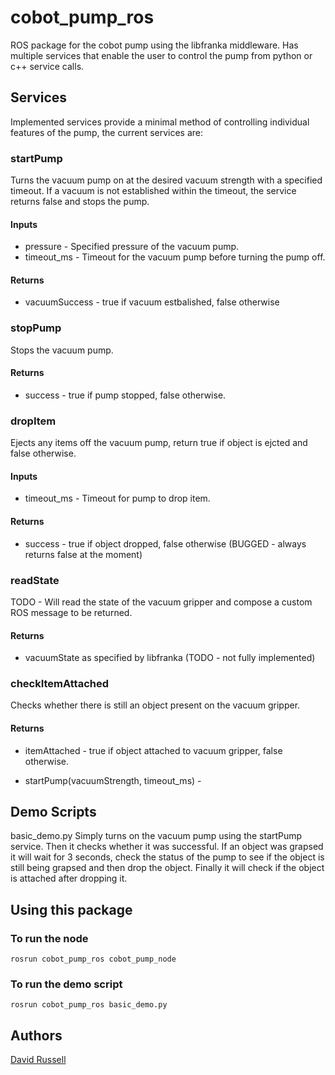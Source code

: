 # cobot_pump_ros
ROS package for the cobot pump using the libfranka middleware. Has multiple services that enable the user to control the pump from python or c++ service calls.

## Services

Implemented services provide a minimal method of controlling individual features of the pump, the current services are:

### startPump
Turns the vacuum pump on at the desired vacuum strength with a specified timeout. If a vacuum is not established within the timeout, the service returns false and stops the pump.
#### Inputs
- pressure - Specified pressure of the vacuum pump.
- timeout_ms - Timeout for the vacuum pump before turning the pump off.

#### Returns
- vacuumSuccess - true if vacuum estbalished, false otherwise

### stopPump
Stops the vacuum pump.
#### Returns
- success - true if pump stopped, false otherwise.

### dropItem
Ejects any items off the vacuum pump, return true if object is ejcted and false otherwise.
#### Inputs
- timeout_ms - Timeout for pump to drop item.

#### Returns
- success - true if object dropped, false otherwise (BUGGED - always returns false at the moment)

### readState
TODO - Will read the state of the vacuum gripper and compose a custom ROS message to be returned.
#### Returns
- vacuumState as specified by libfranka (TODO - not fully implemented)

### checkItemAttached
Checks whether there is still an object present on the vacuum gripper.
#### Returns
- itemAttached - true if object attached to vacuum gripper, false otherwise.

- startPump(vacuumStrength, timeout_ms) - 

## Demo Scripts
basic_demo.py Simply turns on the vacuum pump using the startPump service. Then it checks whether it was successful. If an object was grapsed it will wait for 3 seconds, check the status of the pump to see if the object is still being grapsed and then drop the object. Finally it will check if the object is attached after dropping it.

## Using this package

### To run the node
```
rosrun cobot_pump_ros cobot_pump_node
```

### To run the demo script
```
rosrun cobot_pump_ros basic_demo.py
```

## Authors
[David Russell](el16dmcr@leeds.ac.uk)




